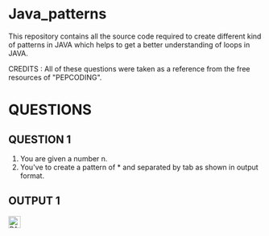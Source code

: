 # Java_patterns
This repository contains all the source code required to create different kind of patterns in JAVA which helps to get a better understanding of loops in JAVA. 

CREDITS : All of these questions were taken as a reference from the free resources of "PEPCODING".

# QUESTIONS
## QUESTION 1
1. You are given a number n.
2. You've to create a pattern of * and separated by tab as shown in output format.
## OUTPUT 1

<img alt="PATTERN 1" width="24px" src="https://pepcoding.com/resources/ojquestionresource/images/pat11.JPG" />

